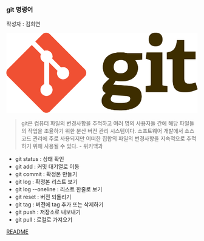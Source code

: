 ### git 명령어
작성자 : 김희연

![git](../assets/git.png)

> git은 컴퓨터 파일의 변경사항을 추적하고 여러 명의 사용자들 간에 해당 파일들의 작업을 조율하기 위한 분산 버전 관리 시스템이다. 소프트웨어 개발에서 소스 코드 관리에 주로 사용되지만 어떠한 집합의 파일의 변경사항을 지속적으로 추적하기 위해 사용될 수 있다. - 위키백과

* git status : 상태 확인
* git add : 커밋 대기열로 이동
* git commit : 확정본 만들기
* git log : 확정본 리스트 보기
* git log --oneline : 리스트 한줄로 보기
* git reset : 버전 되돌리기
* git tag : 버전에 tag 추가 또는 삭제하기 
* git push : 저장소로 내보내기
* git pull : 로컬로 가져오기

[README](../README.md)
